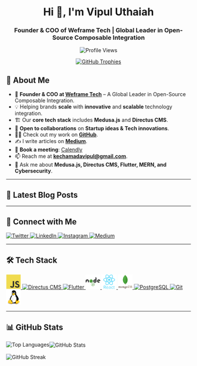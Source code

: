 <h1 align="center">Hi 👋, I'm Vipul Uthaiah</h1>
<h3 align="center">Founder & COO of Weframe Tech | Global Leader in Open-Source Composable Integration</h3>

<p align="center">
  <img src="https://komarev.com/ghpvc/?username=vipuluthaiah&label=Profile%20views&color=0e75b6&style=flat" alt="Profile Views" />
</p>

<p align="center">
  <a href="https://github.com/ryo-ma/github-profile-trophy">
    <img src="https://github-profile-trophy.vercel.app/?username=vipuluthaiah" alt="GitHub Trophies" />
  </a>
</p>

## 🚀 About Me
- 🔭 **Founder & COO at [Weframe Tech](https://weframetech.com/)** – A Global Leader in Open-Source Composable Integration.  
- 💡 Helping brands **scale** with **innovative** and **scalable** technology integration.  
- 🏗️ Our **core tech stack** includes **Medusa.js** and **Directus CMS**.  
- 🤝 **Open to collaborations** on **Startup ideas & Tech innovations**.  
- 👨‍💻 Check out my work on **[GitHub](https://github.com/vipuluthaiah)**.  
- ✍️ I write articles on **[Medium](https://medium.com/@kechamadavipul)**.  
- 📅 **Book a meeting**: [Calendly](https://calendly.com/vipuluthaiah/weframe-tech)  
- 📫 Reach me at **kechamadavipul@gmail.com**.  
- 💬 Ask me about **Medusa.js, Directus CMS, Flutter, MERN, and Cybersecurity**.  

---

## 📢 Latest Blog Posts  
<!-- BLOG-POST-LIST:START -->
<!-- BLOG-POST-LIST:END -->

---

## 📡 Connect with Me  
<p align="left">
  <a href="https://twitter.com/uthaiahvipul" target="blank">
    <img src="https://cdn.jsdelivr.net/npm/simple-icons@3.0.1/icons/twitter.svg" alt="Twitter" height="30" width="40"/>
  </a>
  <a href="https://www.linkedin.com/in/vipul-uthaiah-a65460171/" target="blank">
    <img src="https://cdn.jsdelivr.net/npm/simple-icons@3.0.1/icons/linkedin.svg" alt="LinkedIn" height="30" width="40"/>
  </a>
  <a href="https://www.instagram.com/vipuluthaiah/" target="blank">
    <img src="https://cdn.jsdelivr.net/npm/simple-icons@3.0.1/icons/instagram.svg" alt="Instagram" height="30" width="40"/>
  </a>
  <a href="https://medium.com/@drealtic.com" target="blank">
    <img src="https://cdn.jsdelivr.net/npm/simple-icons@3.0.1/icons/medium.svg" alt="Medium" height="30" width="40"/>
  </a>
</p>

---

## 🛠 Tech Stack  
<p align="left">
  <a href="https://medusajs.com/" target="_blank">
    <img src="https://raw.githubusercontent.com/devicons/devicon/master/icons/javascript/javascript-original.svg" alt="Medusa.js" width="40" height="40"/>
  </a>
  <a href="https://directus.io/" target="_blank">
    <img src="https://www.vectorlogo.zone/logos/directus/directus-icon.svg" alt="Directus CMS" width="40" height="40"/>
  </a>
  <a href="https://flutter.dev" target="_blank">
    <img src="https://www.vectorlogo.zone/logos/flutterio/flutterio-icon.svg" alt="Flutter" width="40" height="40"/>
  </a>
  <a href="https://nodejs.org" target="_blank">
    <img src="https://raw.githubusercontent.com/devicons/devicon/master/icons/nodejs/nodejs-original-wordmark.svg" alt="Node.js" width="40" height="40"/>
  </a>
  <a href="https://reactjs.org/" target="_blank">
    <img src="https://raw.githubusercontent.com/devicons/devicon/master/icons/react/react-original-wordmark.svg" alt="React" width="40" height="40"/>
  </a>
  <a href="https://www.mongodb.com/" target="_blank">
    <img src="https://raw.githubusercontent.com/devicons/devicon/master/icons/mongodb/mongodb-original-wordmark.svg" alt="MongoDB" width="40" height="40"/>
  </a>
  <a href="https://www.postgresql.org/" target="_blank">
    <img src="https://www.vectorlogo.zone/logos/postgresql/postgresql-icon.svg" alt="PostgreSQL" width="40" height="40"/>
  </a>
  <a href="https://git-scm.com/" target="_blank">
    <img src="https://www.vectorlogo.zone/logos/git-scm/git-scm-icon.svg" alt="Git" width="40" height="40"/>
  </a>
  <a href="https://www.linux.org/" target="_blank">
    <img src="https://raw.githubusercontent.com/devicons/devicon/master/icons/linux/linux-original.svg" alt="Linux" width="40" height="40"/>
  </a>
</p>

---

## 📊 GitHub Stats  
<p>
  <img align="left" src="https://github-readme-stats.vercel.app/api/top-langs?username=vipuluthaiah&show_icons=true&locale=en&layout=compact" alt="Top Languages" />
</p>

<p>
  <img align="center" src="https://github-readme-stats.vercel.app/api?username=vipuluthaiah&show_icons=true&locale=en" alt="GitHub Stats" />
</p>

<p>
  <img align="center" src="https://github-readme-streak-stats.herokuapp.com/?user=vipuluthaiah&" alt="GitHub Streak" />
</p>
